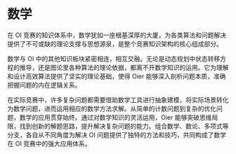 # 数学

在 OI 竞赛的知识体系中，数学犹如一座根基深厚的大厦，为各类算法和问题解决提供了不可或缺的理论支撑与思想源泉，是整个竞赛知识架构的核心组成部分。

数学与 OI 中的其他知识板块紧密相连，相互交融。无论是动态规划中状态转移方程的推导，还是图论里各种算法的理论依据，都离不开数学知识的运用。它为理解和设计高效算法提供了坚实的理论基础，使得 Oier 能够深入剖析问题本质，准确把握问题的内在逻辑关系。

在实际竞赛中，许多复杂问题都需要借助数学工具进行抽象建模，将实际场景转化为数学问题，进而运用相应的数学方法求解。从简单的计数问题到复杂的优化问题，数学的应用贯穿始终。通过对数学知识的灵活运用，Oier 能够突破思维局限，找到创新的解题思路，提升解决复杂问题的能力。组合数学、数论、多项式等分支，各自从不同角度为解决 OI 问题提供了独特的方法和技巧，共同构成了数学在 OI 竞赛中的强大应用体系。